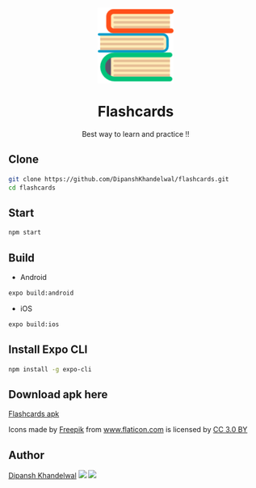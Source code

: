 <p align="center">
  <img src="./assets/icon.png" align="center" width="150">
</p>

<h1 align="center">Flashcards</h1>

<p align="center">Best way to learn and practice !!</p>

## Clone
``` bash
git clone https://github.com/DipanshKhandelwal/flashcards.git
cd flashcards
```

## Start
``` bash
npm start
```

## Build

* Android
``` bash
expo build:android
```

* iOS
``` bash
expo build:ios
```

## Install Expo CLI
``` bash
npm install -g expo-cli
```

## Download apk here
[Flashcards apk](https://expo.io/@dipanshkhandelwal/flashcards)

<div>Icons made by <a href="https://www.freepik.com/" title="Freepik">Freepik</a> from <a href="https://www.flaticon.com/" 			    title="Flaticon">www.flaticon.com</a> is licensed by <a href="http://creativecommons.org/licenses/by/3.0/" 			    title="Creative Commons BY 3.0" target="_blank">CC 3.0 BY</a></div>

## Author

[Dipansh Khandelwal](https://github.com/dipanshkhandelwal)
[<img src="https://image.flaticon.com/icons/svg/25/25231.svg" width="35" padding="10">](https://github.com/dipanshkhandelwal)
[<img src="https://image.flaticon.com/icons/svg/185/185964.svg" width="35" padding="10">](https://linkedin.com/in/dipanshkhandelwal)

